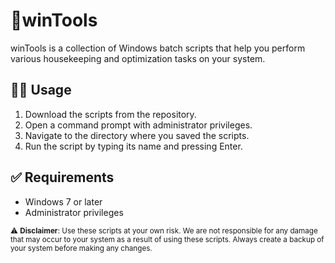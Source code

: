 # 🧰winTools
winTools is a collection of Windows batch scripts that help you perform various housekeeping and optimization tasks on your system.

## 🧑‍💻 Usage
1. Download the scripts from the repository.
2. Open a command prompt with administrator privileges.
3. Navigate to the directory where you saved the scripts.
4. Run the script by typing its name and pressing Enter.

## ✅ Requirements
- Windows 7 or later
- Administrator privileges

<sub> ⚠️ **Disclaimer**: Use these scripts at your own risk. We are not responsible for any damage that may occur to your system as a result of using these scripts. Always create a backup of your system before making any changes. </sub>



